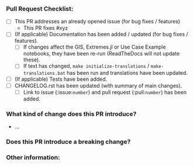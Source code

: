 <!-- Please ensure the PR fulfills the following requirements! -->
<!-- If this is your first PR, make sure to add your details to the AUTHORS.rst! -->
### Pull Request Checklist:
- [ ] This PR addresses an already opened issue (for bug fixes / features)
  - This PR fixes #xyz
- [ ] (If applicable) Documentation has been added / updated (for bug fixes / features).
  - [ ] If changes affect the GIS, Extremes.jl or Use Case Example notebooks, they have been re-run (ReadTheDocs will not update these).
  - [ ] If text has changed, ``make initialize-translations`` / ``make-translations.bat`` has been run and translations have been updated.
- [ ] (If applicable) Tests have been added.
- [ ] CHANGELOG.rst has been updated (with summary of main changes).
  - [ ] Link to issue (:issue:`number`) and pull request (:pull:`number`) has been added.

### What kind of change does this PR introduce?

* ...

### Does this PR introduce a breaking change?


### Other information:

